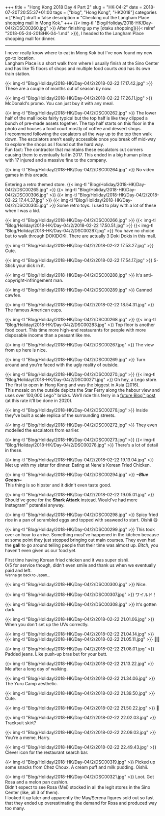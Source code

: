 +++
title = "Hong Kong 2018 Day 4 Part 2"
slug = "HK-04-2"
date = 2018-07-20T20:55:37+01:00
tags = ["blog", "Hong Kong", "HK2018"]
categories = ["Blog"]
draft = false
description = "Checking out the Langham Place shopping mall in Mong Kok."
+++
{{< img-tl "Blog/Holiday/2018-HK/Day-04/2/DSC00260.jpg" >}}
After finishing up my [otaku shopping]({{< relref "2018-05-24-2018HK-04-1.md" >}}), I headed to the Langham Place shopping mall for dinner.  
<!--more-->
***
I never really know where to eat in Mong Kok but I've now found my new go-to location.  
Langham Place is a short walk from where I usually finish at the Sino Center and has like 15 floors of shops and multiple food courts _and_ has its own train station.

{{< img-tl "Blog/Holiday/2018-HK/Day-04/2/2018-02-22 17.17.42.jpg" >}}
These are a couple of months out of season by now.

{{< img-tl "Blog/Holiday/2018-HK/Day-04/2/2018-02-22 17.26.11.jpg" >}}
McDonald's promo. You can just buy it with any meal.

{{< img-tl "Blog/Holiday/2018-HK/Day-04/2/DSC00262.jpg" >}}
The lower half of the mall looks fairly typical but the top half is like they clipped a bunch of pre-made assets together. The top half starts on this floor in the photo and houses a food court mostly of coffee and dessert shops.  
I recommend following the escalators all the way up to the top then walk down. The escalators aren't easily accessible once you break off mid-way to explore the shops as I found out the hard way.  
Fun fact: The contractor that maintains these escalators cut corners causing them to eventually fail in 2017. This ended in a big human pileup with 17 injured and a massive fine to the company.

{{< img-tl "Blog/Holiday/2018-HK/Day-04/2/DSC00264.jpg" >}}
No video games in this arcade.

Entering a retro themed store.
{{< img-tl "Blog/Holiday/2018-HK/Day-04/2/DSC00265.jpg" >}}
{{< img-tl "Blog/Holiday/2018-HK/Day-04/2/DSC00306.jpg" >}}
{{< img-tl "Blog/Holiday/2018-HK/Day-04/2/2018-02-22 17.44.37.jpg" >}}
{{< img-tl "Blog/Holiday/2018-HK/Day-04/2/DSC00305.jpg" >}}
Some retro toys. I used to play with a lot of these when I was a kid.

{{< img-tl "Blog/Holiday/2018-HK/Day-04/2/DSC00266.jpg" >}}
{{< img-tl "Blog/Holiday/2018-HK/Day-04/2/2018-02-22 17.50.51.jpg" >}}
{{< img-tl "Blog/Holiday/2018-HK/Day-04/2/DSC00287.jpg" >}}
You have no choice but to walk through DOKIDOKI. There are actually 3 Doki Dokis in this mall.

{{< img-tl "Blog/Holiday/2018-HK/Day-04/2/2018-02-22 17.53.27.jpg" >}}
Cute.

{{< img-tl "Blog/Holiday/2018-HK/Day-04/2/2018-02-22 17.54.17.jpg" >}}
S-Stick your dick in it.

{{< img-tl "Blog/Holiday/2018-HK/Day-04/2/DSC00288.jpg" >}}
It's anti-copyright-infringement man.

{{< img-tl "Blog/Holiday/2018-HK/Day-04/2/DSC00289.jpg" >}}
Canned cawfee.

{{< img-tl "Blog/Holiday/2018-HK/Day-04/2/2018-02-22 18.54.31.jpg" >}}
The famous American cups.

{{< img-tl "Blog/Holiday/2018-HK/Day-04/2/DSC00268.jpg" >}}
{{< img-tl "Blog/Holiday/2018-HK/Day-04/2/DSC00283.jpg" >}}
Top floor is another food court. This time more high-end restaurants for people with more disposable income than a peasant like me.

{{< img-tl "Blog/Holiday/2018-HK/Day-04/2/DSC00267.jpg" >}}
The view from up here is nice.

{{< img-tl "Blog/Holiday/2018-HK/Day-04/2/DSC00269.jpg" >}}
Turn around and you're faced with the ugly reality of outside.

{{< img-tl "Blog/Holiday/2018-HK/Day-04/2/DSC00270.jpg" >}}
{{< img-tl "Blog/Holiday/2018-HK/Day-04/2/DSC00271.jpg" >}}
Oh hey, a Lego store. The first to open in Hong Kong and was the biggest in Asia (2016).  
This mosaic on the outside depicts the Star Ferry along the habour view and uses over 100,000 Lego™ bricks. We'll ride this ferry in a [future Blog™ post](/blog/2018/hk-06/) (at this rate it'll be done in 2020).

{{< img-tl "Blog/Holiday/2018-HK/Day-04/2/DSC00276.jpg" >}}
Inside they've built a scale replica of the surrounding streets.

{{< img-tl "Blog/Holiday/2018-HK/Day-04/2/DSC00272.jpg" >}}
They even modelled the escalators from earlier.

{{< img-tl "Blog/Holiday/2018-HK/Day-04/2/DSC00273.jpg" >}}
{{< img-tl "Blog/Holiday/2018-HK/Day-04/2/DSC00278.jpg" >}}
There's a lot of detail in these.

{{< img-tl "Blog/Holiday/2018-HK/Day-04/2/2018-02-22 19.13.04.jpg" >}}
Met up with my sister for dinner. Eating at Nene's Korean Fried Chicken.

{{< img-tl "Blog/Holiday/2018-HK/Day-04/2/DSC00294.jpg" >}}
_**~Blue Ocean~**_  
This thing is so hipster and it didn't even taste good.

{{< img-tl "Blog/Holiday/2018-HK/Day-04/2/2018-02-22 19.05.01.jpg" >}}
Should've gone for the **Shark Attack** instead. Would've had more Instagram™ potential anyway.

{{< img-tl "Blog/Holiday/2018-HK/Day-04/2/DSC00298.jpg" >}}
Spicy fried rice in a pan of scrambled eggs and topped with seaweed to start. Oishii :yum:

{{< img-tl "Blog/Holiday/2018-HK/Day-04/2/DSC00299.jpg" >}}
This took over an hour to arrive. Something must've happened in the kitchen because at some point they just stopped bringing out main courses. They even had the **gall** to go around telling people that their time was almost up. _Bitch_, you haven't even given us our food yet.  

First time having Korean fried chicken and it was super oishii.  
0/5 for service though, didn't even smile and thank us when we eventually paid and left.  
<sup>Wanna go back to Japan...</sup>

{{< img-tl "Blog/Holiday/2018-HK/Day-04/2/DSC00300.jpg" >}}
Nice.

{{< img-tl "Blog/Holiday/2018-HK/Day-04/2/DSC00307.jpg" >}}
ワイルド！

{{< img-tl "Blog/Holiday/2018-HK/Day-04/2/DSC00308.jpg" >}}
It's gotten dark.

{{< img-tl "Blog/Holiday/2018-HK/Day-04/2/2018-02-22 21.01.06.jpg" >}}
When you don't set up the UVs correctly.

{{< img-tl "Blog/Holiday/2018-HK/Day-04/2/2018-02-22 21.04.14.jpg" >}}
{{< img-tl "Blog/Holiday/2018-HK/Day-04/2/2018-02-22 21.05.11.jpg" >}}
:eyes::eyes:

{{< img-tl "Blog/Holiday/2018-HK/Day-04/2/2018-02-22 21.08.01.jpg" >}}
Padded jeans. Like push-up bras but for your butt.

{{< img-tl "Blog/Holiday/2018-HK/Day-04/2/2018-02-22 21.13.22.jpg" >}}
Me after a long day of walking.

{{< img-tl "Blog/Holiday/2018-HK/Day-04/2/2018-02-22 21.34.06.jpg" >}}
The Yuru Camp aesthetic.

{{< img-tl "Blog/Holiday/2018-HK/Day-04/2/2018-02-22 21.39.50.jpg" >}}
Cute.

{{< img-tl "Blog/Holiday/2018-HK/Day-04/2/2018-02-22 21.50.22.jpg" >}}
:lemon:

{{< img-tl "Blog/Holiday/2018-HK/Day-04/2/2018-02-22 22.02.03.jpg" >}}
Tracksuit skirt?

{{< img-tl "Blog/Holiday/2018-HK/Day-04/2/2018-02-22 22.09.03.jpg" >}}
You're a meme, Harry.

{{< img-tl "Blog/Holiday/2018-HK/Day-04/2/2018-02-22 22.49.43.jpg" >}}
Clever icon for the restaurant search bar.

{{< img-tl "Blog/Holiday/2018-HK/Day-04/2/DSC00319.jpg" >}}
Picked up some snacks from Chez Choux. A cream puff and milk pudding. Oishii.

{{< img-tl "Blog/Holiday/2018-HK/Day-04/2/DSC00321.jpg" >}}
Loot. Got Rosa and a melon pan cushion.  
Didn't expect to see Rosa (Mei) stocked in all the legit stores in the Sino Center (like, all 3 of them).  
I looked it up later and apparently the May/Serena figures sold out so fast that they ended up overestimating the demand for Rosa and produced way too many.